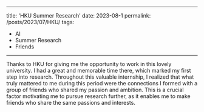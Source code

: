 
---
title: 'HKU Summer Research'
date: 2023-08-1
permalink: /posts/2023/07/HKU/
tags:
  - AI
  - Summer Research
  - Friends
---

Thanks to HKU for giving me the opportunity to work in this lovely university. I had a great and memorable time there, which marked my first step into research. Throughout this valuable internship, I realized that what truly mattered to me during this period were the connections I formed with a group of friends who shared my passion and ambition. This is a crucial factor motivating me to pursue research further, as it enables me to make friends who share the same passions and interests.





